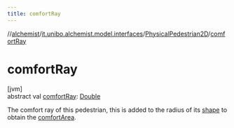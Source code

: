 ```yaml
---
title: comfortRay
---
```

//[alchemist](../../../index.html)/[it.unibo.alchemist.model.interfaces](../index.html)/[PhysicalPedestrian2D](index.html)/[comfortRay](comfort-ray.html)



# comfortRay



[jvm]\
abstract val [comfortRay](comfort-ray.html): [Double](https://kotlinlang.org/api/latest/jvm/stdlib/kotlin/-double/index.html)



The comfort ray of this pedestrian, this is added to the radius of its [shape](index.html#300387463%2FProperties%2F-134779887) to obtain the [comfortArea](comfort-area.html).




